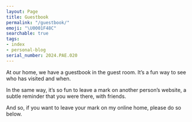```yaml
---
layout: Page
title: Guestbook
permalink: "/guestbook/"
emoji: "\U0001F48C"
searchable: true
tags:
- index
- personal-blog
serial_number: 2024.PAE.020
---
```

At our home, we have a guestbook in the guest room. It’s a fun way to see who has visited and when.

In the same way, it’s so fun to leave a mark on another person’s website, a subtle reminder that you were there, with friends.

And so, if you want to leave your mark on my online home, please do so below.

<div id="cusdis_thread" data-theme="auto" data-host="https://cusdis.com" data-app-id="0bbb76b5-e971-4d9c-8fa7-a4c9e1ff0984" data-page-id="{{ page.url }}" data-page-url="{{ site.url }}{{ page.url }}" data-page-title="{{ page.title }}"></div>
<script>
function adjustIframeHeight(iframe) {
    var heights = [];
    function load() {
        if (!iframe.contentWindow.document.body) {
            return setTimeout(load, 500);
        }
        var height = iframe.contentWindow.document.body.scrollHeight;
        // Set the iframe height
        iframe.style.height = height + 'px';
        heights.push(height);
        // if the height has been the same for 1.5 seconds, stop polling
        if (heights.length > 3 && heights[heights.length - 1] === heights[heights.length - 2] && heights[heights.length - 2] === heights[heights.length - 3]) {
            return;
        }
        setTimeout(load, 500);
    };
    load();
}

// poll to get the iframe
(function waitForIframe() {
    var myIframe = document.querySelector('#cusdis_thread iframe');
    if (myIframe) {
        adjustIframeHeight(myIframe);
    } else {
        setTimeout(waitForIframe, 100);
    }
})();
</script>

